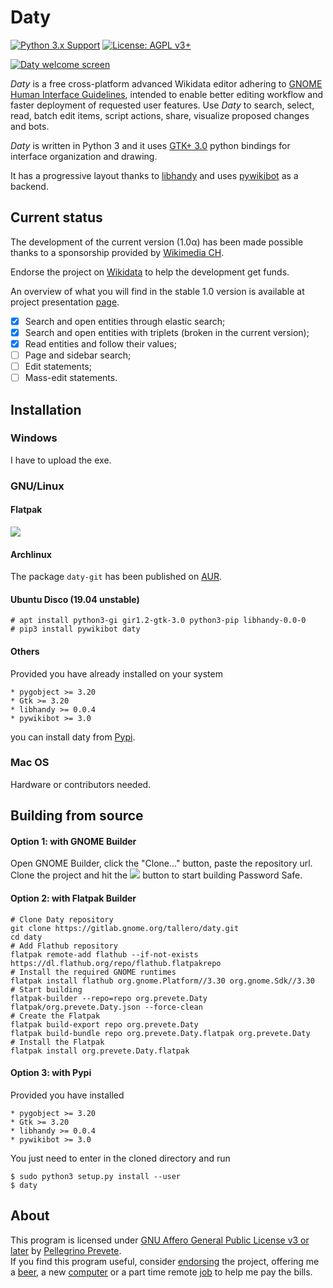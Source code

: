 # Daty

[![Python 3.x Support](https://img.shields.io/pypi/pyversions/Django.svg)](https://python.org)
[![License: AGPL v3+](https://img.shields.io/badge/license-AGPL%20v3%2B-blue.svg)](http://www.gnu.org/licenses/agpl-3.0)

[![Daty welcome screen](https://gitlab.gnome.org/tallero/daty/raw/master/mockups/editor.png)](mockups/editor.png)

*Daty* is a free cross-platform advanced Wikidata editor adhering to [GNOME Human Interface Guidelines](https://developer.gnome.org/hig/stable/), intended to enable better editing workflow and faster deployment of requested user features.
Use *Daty* to search, select, read, batch edit items, script actions, share, visualize proposed changes and bots.

*Daty* is written in Python 3 and it uses [GTK+ 3.0](https://developer.gnome.org/hig/stable/) python bindings for interface organization and drawing.

It has a progressive layout thanks to [libhandy](https://source.puri.sm/Librem5/libhandy) and uses [pywikibot](https://phabricator.wikimedia.org/project/profile/87/) as a backend. 

## Current status

The development of the current version (1.0α) has been made possible thanks to a sponsorship provided by [Wikimedia CH](https://wikimedia.ch). 

Endorse the project on [Wikidata](https://wikidata.org/wiki/User:Ogoorcs/Daty/Endorsement) to help the development get funds.

An overview of what you will find in the stable 1.0 version is available at project presentation [page](https://prevete.ml/articles/daty.html).

- [X] Search and open entities through elastic search;
- [X] Search and open entities with triplets (broken in the current version);
- [X] Read entities and follow their values;
- [ ] Page and sidebar search;
- [ ] Edit statements;
- [ ] Mass-edit statements.

## Installation

### Windows
I have to upload the exe.

### GNU/Linux

#### Flatpak

[![](https://terminal.run/stuff/flathub_download_badge.png)](https://flathub.org/apps/details/org.prevete.Daty)

#### Archlinux
The package `daty-git` has been published on [AUR](https://aur.archlinux.org/packages/daty-git/).

#### Ubuntu Disco (19.04 unstable)

    # apt install python3-gi gir1.2-gtk-3.0 python3-pip libhandy-0.0-0
    # pip3 install pywikibot daty

#### Others
Provided you have already installed on your system

```
* pygobject >= 3.20
* Gtk >= 3.20
* libhandy >= 0.0.4
* pywikibot >= 3.0
```
you can install daty from [Pypi](https://pypi.org/project/daty/).

### Mac OS
Hardware or contributors needed.

## Building from source

#### Option 1: with GNOME Builder
Open GNOME Builder, click the "Clone..." button, paste the repository url.
Clone the project and hit the ![](https://terminal.run/stuff/run_button.png) button to start building Password Safe.

#### Option 2: with Flatpak Builder
```
# Clone Daty repository
git clone https://gitlab.gnome.org/tallero/daty.git
cd daty
# Add Flathub repository
flatpak remote-add flathub --if-not-exists https://dl.flathub.org/repo/flathub.flatpakrepo
# Install the required GNOME runtimes
flatpak install flathub org.gnome.Platform//3.30 org.gnome.Sdk//3.30
# Start building
flatpak-builder --repo=repo org.prevete.Daty flatpak/org.prevete.Daty.json --force-clean
# Create the Flatpak
flatpak build-export repo org.prevete.Daty
flatpak build-bundle repo org.prevete.Daty.flatpak org.prevete.Daty
# Install the Flatpak
flatpak install org.prevete.Daty.flatpak
```

#### Option 3: with Pypi
Provided you have installed

```
* pygobject >= 3.20
* Gtk >= 3.20
* libhandy >= 0.0.4
* pywikibot >= 3.0
```
You just need to enter in the cloned directory and run

    $ sudo python3 setup.py install --user
    $ daty

## About

This program is licensed under [GNU Affero General Public License v3 or later](https://www.gnu.org/licenses/agpl-3.0.en.html) by [Pellegrino Prevete](http://prevete.ml).<br>
If you find this program useful, consider [endorsing](https://wikidata.org/wiki/User:Ogoorcs/Daty/Endorsement) the project, offering me a [beer](https://patreon.com/tallero), a new [computer](https://patreon.com/tallero) or a part time remote [job](mailto:pellegrinoprevete@gmail.com) to help me pay the bills.

